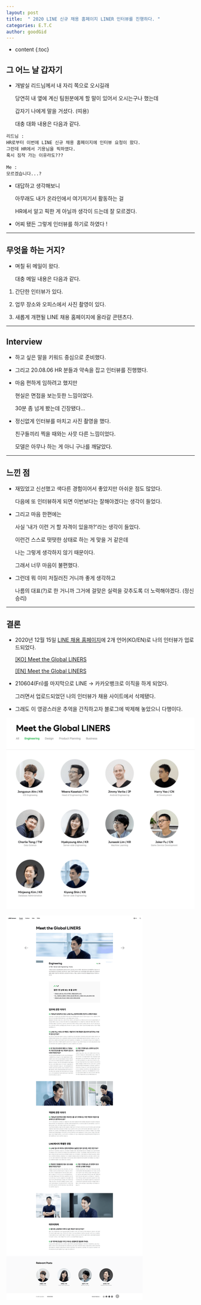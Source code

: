 ```yaml
---
layout: post
title:  " 2020 LINE 신규 채용 홈페이지 LINER 인터뷰를 진행하다. "
categories: E.T.C
author: goodGid
---
```

* content
{:toc}

## 그 어느 날 갑자기

* 개발실 리드님께서 내 자리 쪽으로 오시길래

  당연히 내 옆에 계신 팀원분에게 할 말이 있어서 오시는구나 했는데 
  
  갑자기 나에게 말을 거셨다. (띠용)

  대충 대화 내용은 다음과 같다.

```
리드님 : 
HR로부터 이번에 LINE 신규 채용 홈페이지에 인터뷰 요청이 왔다.
그런데 HR에서 기용님을 픽하였다.
혹시 짐작 가는 이유라도???

Me : 
모르겠습니다...?
```

* 대답하고 생각해보니 

  아무래도 내가 온라인에서 여기저기서 활동하는 걸 
  
  HR에서 알고 픽한 게 아닐까 생각이 드는데 잘 모르겠다.

* 어찌 됐든 그렇게 인터뷰를 하기로 하였다 !
  






---

## 무엇을 하는 거지?

* 며칠 뒤 메일이 왔다.

  대충 메일 내용은 다음과 같다.

1. 간단한 인터뷰가 있다.

1. 업무 장소와 오피스에서 사진 촬영이 있다.

1. 새롭게 개편될 LINE 채용 홈페이지에 올라갈 콘텐츠다.


---

## Interview

* 하고 싶은 말을 키워드 중심으로 준비했다.

* 그리고 20.08.06 HR 분들과 약속을 잡고 인터뷰를 진행했다.

* 마음 편하게 임하려고 했지만 

  현실은 면접을 보는듯한 느낌이었다.

  30분 좀 넘게 봤는데 긴장됐다...

* 정신없게 인터뷰를 마치고 사진 촬영을 했다.

  친구들끼리 찍을 때와는 사뭇 다른 느낌이었다. 

  모델은 아무나 하는 게 아니 구나를 깨달았다.

---

## 느낀 점

* 재밌었고 신선했고 색다른 경험이어서 좋았지만 아쉬운 점도 많았다.

  다음에 또 인터뷰하게 되면 이번보다는 잘해야겠다는 생각이 들었다.

* 그리고 마음 한편에는 

  사실 '내가 이런 거 할 자격이 있을까?'라는 생각이 들었다.

  이런건 스스로 떳떳한 상태로 하는 게 맞을 거 같은데 

  나는 그렇게 생각하지 않기 때문이다.

  그래서 너무 마음이 불편했다.

* 그런데 뭐 이미 저질러진 거니까 좋게 생각하고

  나름의 대표(?)로 한 거니까 그거에 걸맞은 실력을 갖추도록 더 노력해야겠다. (정신 승리)

---

## 결론

* 2020년 12월 15일 [LINE 채용 홈페이지](https://careers.linecorp.com/ko/people?ca=Engineering)에 2개 언어(KO/EN)로 나의 인터뷰가 업로드되었다.

  [[KO] Meet the Global LINERS](https://bit.ly/3BWZg5V)
  
  [[EN] Meet the Global LINERS](https://bit.ly/3j2HRQF)

* 210604(Fri)를 마지막으로 LINE -> 카카오뱅크로 이직을 하게 되었다.

  그러면서 업로드되었던 나의 인터뷰가 채용 사이트에서 삭제됐다.

* 그래도 이 영광스러운 추억을 간직하고자 블로그에 박제해 놓았으니 다행이다.

![](/assets/img/posts/2020-LINER-Interview_1.png)

![](/assets/img/posts/2020-LINER-Interview_2.png)
